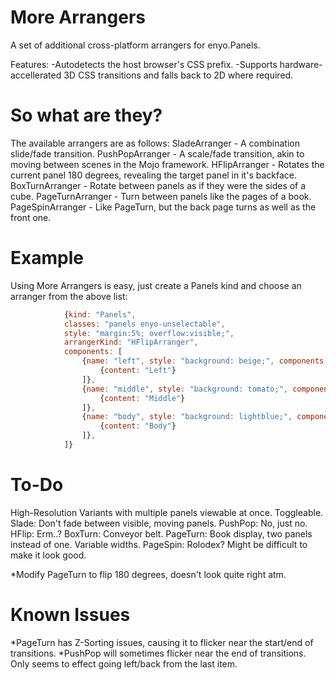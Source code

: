 More Arrangers
==============

A set of additional cross-platform arrangers for enyo.Panels.

Features:
-Autodetects the host browser's CSS prefix.
-Supports hardware-accellerated 3D CSS transitions and falls back to 2D where required.

So what are they?
==============

The available arrangers are as follows:
SladeArranger - A combination slide/fade transition.
PushPopArranger - A scale/fade transition, akin to moving between scenes in the Mojo framework.
HFlipArranger - Rotates the current panel 180 degrees, revealing the target panel in it's backface.
BoxTurnArranger - Rotate between panels as if they were the sides of a cube.
PageTurnArranger - Turn between panels like the pages of a book.
PageSpinArranger - Like PageTurn, but the back page turns as well as the front one.

Example
==============

Using More Arrangers is easy, just create a Panels kind and choose an arranger from the above list:
```javascript
			{kind: "Panels",
			classes: "panels enyo-unselectable",
			style: "margin:5%; overflow:visible;",
			arrangerKind: "HFlipArranger",
			components: [
				{name: "left", style: "background: beige;", components: [
					{content: "Left"}
				]},
				{name: "middle", style: "background: tomato;", components: [
					{content: "Middle"}
				]},
				{name: "body", style: "background: lightblue;", components: [
					{content: "Body"}
				]},
			]}
```

To-Do
==============

High-Resolution Variants with multiple panels viewable at once. Toggleable.
  Slade: Don't fade between visible, moving panels.
  PushPop: No, just no.
  HFlip: Erm..?
  BoxTurn: Conveyor belt.
  PageTurn: Book display, two panels instead of one. Variable widths.
  PageSpin: Rolodex? Might be difficult to make it look good.
  
*Modify PageTurn to flip 180 degrees, doesn't look quite right atm.

Known Issues
==============

*PageTurn has Z-Sorting issues, causing it to flicker near the start/end of transitions.
*PushPop will sometimes flicker near the end of transitions. Only seems to effect going left/back from the last item.